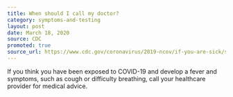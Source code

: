 ```yaml
---
title: When should I call my doctor?
category: symptoms-and-testing
layout: post
date: March 18, 2020
source: CDC
promoted: true
source_url: https://www.cdc.gov/coronavirus/2019-ncov/if-you-are-sick/steps-when-sick.html
---
```


 If you think you have been exposed to COVID-19 and develop a fever and symptoms, such as cough or difficulty breathing, call your healthcare provider for medical advice.